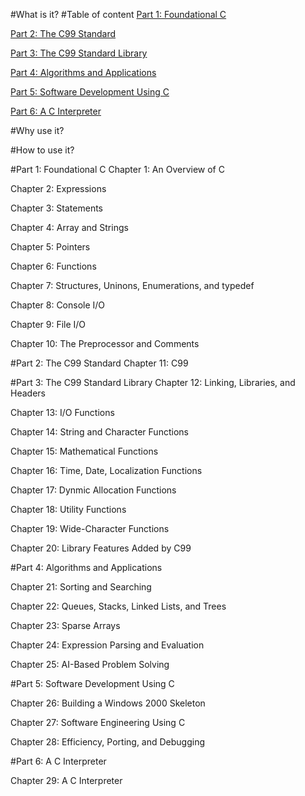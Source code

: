 #What is it?
#Table of content
[Part 1: Foundational C](#Part1)

[Part 2: The C99 Standard](#Part2)

[Part 3: The C99 Standard Library](#Part3)

[Part 4: Algorithms and Applications](#Part4)

[Part 5: Software Development Using C](#Part5)

[Part 6: A C Interpreter](#Part6)

#Why use it?

#How to use it?

#<a name="Part1"></a>Part 1: Foundational C
Chapter 1: An Overview of C

Chapter 2: Expressions

Chapter 3: Statements

Chapter 4: Array and Strings

Chapter 5: Pointers

Chapter 6: Functions

Chapter 7: Structures, Uninons, Enumerations, and typedef

Chapter 8: Console I/O

Chapter 9: File I/O

Chapter 10: The Preprocessor and Comments



#<a name="Part2"></a>Part 2: The C99 Standard
Chapter 11: C99


#<a name="Part3"></a>Part 3: The C99 Standard Library
Chapter 12: Linking, Libraries, and Headers

Chapter 13: I/O Functions

Chapter 14: String and Character Functions

Chapter 15: Mathematical Functions

Chapter 16: Time, Date, Localization Functions

Chapter 17: Dynmic Allocation Functions

Chapter 18: Utility Functions

Chapter 19: Wide-Character Functions

Chapter 20: Library Features Added by C99



#<a name="Part4"></a>Part 4: Algorithms and Applications

Chapter 21: Sorting and Searching

Chapter 22: Queues, Stacks, Linked Lists, and Trees

Chapter 23: Sparse Arrays

Chapter 24: Expression Parsing and Evaluation

Chapter 25: 
AI-Based Problem Solving

#<a name="Part5"></a>Part 5: Software Development Using C

Chapter 26: Building a Windows 2000 Skeleton

Chapter 27: Software Engineering Using C

Chapter 28: Efficiency, Porting, and Debugging



#<a name="Part6"></a>Part 6: A C Interpreter

Chapter 29: A C Interpreter

